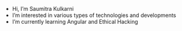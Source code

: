 - Hi, I’m Saumitra Kulkarni
- I’m interested in various types of technologies and developments 
- I’m currently learning Angular and Ethical Hacking
<!---
Saumitrak2001/Saumitrak2001 is a ✨ special ✨ repository because its `README.md` (this file) appears on your GitHub profile.
You can click the Preview link to take a look at your changes.
--->
